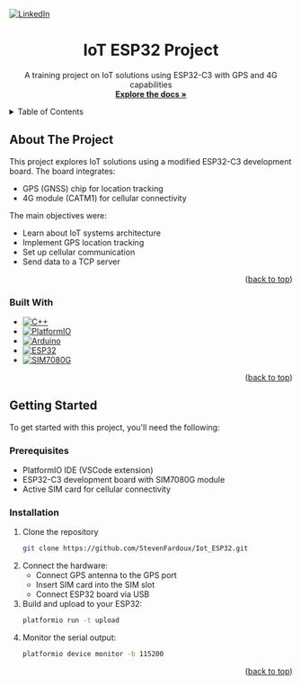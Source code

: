 <!-- Improved compatibility of back to top link -->
<a id="readme-top"></a>

<!-- PROJECT SHIELDS -->
[![LinkedIn][linkedin-shield]][linkedin-url]

<!-- PROJECT LOGO -->
<div align="center">
  <h1 align="center">IoT ESP32 Project</h1>

  <p align="center">
    A training project on IoT solutions using ESP32-C3 with GPS and 4G capabilities
    <br />
    <a href="#about-the-project"><strong>Explore the docs »</strong></a>
  </p>
</div>

<!-- TABLE OF CONTENTS -->
<details>
  <summary>Table of Contents</summary>
  <ol>
    <li>
      <a href="#about-the-project">About The Project</a>
      <ul>
        <li><a href="#built-with">Built With</a></li>
      </ul>
    </li>
    <li>
      <a href="#getting-started">Getting Started</a>
      <ul>
        <li><a href="#prerequisites">Prerequisites</a></li>
        <li><a href="#installation">Installation</a></li>
      </ul>
    </li>
    <li><a href="#usage">Usage</a></li>
    <li><a href="#contact">Contact</a></li>
  </ol>
</details>

<!-- ABOUT THE PROJECT -->
## About The Project

This project explores IoT solutions using a modified ESP32-C3 development board. The board integrates:

* GPS (GNSS) chip for location tracking
* 4G module (CATM1) for cellular connectivity

The main objectives were:
* Learn about IoT systems architecture
* Implement GPS location tracking
* Set up cellular communication
* Send data to a TCP server

<p align="right">(<a href="#readme-top">back to top</a>)</p>

### Built With

* [![C++][C++]][C++-url]
* [![PlatformIO][PlatformIO]][PlatformIO-url]
* [![Arduino][Arduino]][Arduino-url]
* [![ESP32][ESP32]][ESP32-url]
* [![SIM7080G][SIM7080G]][SIM7080G-url]

<p align="right">(<a href="#readme-top">back to top</a>)</p>

<!-- GETTING STARTED -->
## Getting Started

To get started with this project, you'll need the following:

### Prerequisites

* PlatformIO IDE (VSCode extension)
* ESP32-C3 development board with SIM7080G module
* Active SIM card for cellular connectivity

### Installation

1. Clone the repository
   ```sh
   git clone https://github.com/StevenFardoux/Iot_ESP32.git
   ```
2. Connect the hardware:
   - Connect GPS antenna to the GPS port
   - Insert SIM card into the SIM slot
   - Connect ESP32 board via USB
3. Build and upload to your ESP32:
   ```sh
   platformio run -t upload
   ```
4. Monitor the serial output:
   ```sh
   platformio device monitor -b 115200
   ```

<p align="right">(<a href="#readme-top">back to top</a>)</p>

[C++]: https://img.shields.io/badge/C++-00599C?style=for-the-badge&logo=cplusplus&logoColor=white
[C++-url]: https://isocpp.org/
[PlatformIO]: https://img.shields.io/badge/PlatformIO-FF6F00?style=for-the-badge&logo=platformio&logoColor=white
[PlatformIO-url]: https://platformio.org/
[Arduino]: https://img.shields.io/badge/Arduino-00979D?style=for-the-badge&logo=arduino&logoColor=white
[Arduino-url]: https://www.arduino.cc/
[ESP32]: https://img.shields.io/badge/ESP32-E7352C?style=for-the-badge&logo=espressif&logoColor=white
[ESP32-url]: https://www.espressif.com/
[SIM7080G]: https://img.shields.io/badge/SIM7080G-2C3E50?style=for-the-badge
[SIM7080G-url]: https://www.simcom.com/product/SIM7080G.html
[linkedin-shield]: https://img.shields.io/badge/LinkedIn-0077B5?style=for-the-badge&logo=linkedin&logoColor=white
[linkedin-url]: https://www.linkedin.com/in/steven-fardoux-dev/
